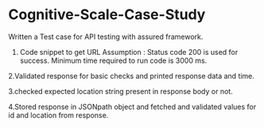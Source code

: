 # Cognitive-Scale-Case-Study
Written a Test case for API testing with assured framework.
1. Code snippet to get URL
Assumption :
Status code 200 is used for success.
Minimum time required to run code is 3000 ms.

2.Validated response for basic checks and printed response data and time.

3.checked expected location string present in response body or not.

4.Stored response in JSONpath object and fetched and validated values for id and location from response.
